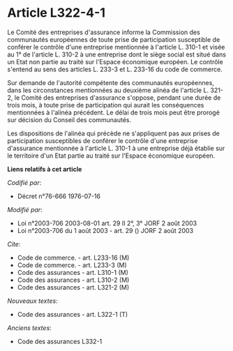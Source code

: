 # Article L322-4-1

Le Comité des entreprises d'assurance informe la Commission des communautés européennes de toute prise de participation
susceptible de conférer le contrôle d'une entreprise mentionnée à l'article L. 310-1 et visée au 1° de l'article L. 310-2 à
une entreprise dont le siège social est situé dans un Etat non partie au traité sur l'Espace économique européen. Le contrôle
s'entend au sens des articles L. 233-3 et L. 233-16 du code de commerce.

Sur demande de l'autorité compétente des communautés européennes, dans les circonstances mentionnées au deuxième alinéa de
l'article L. 321-2, le Comité des entreprises d'assurance s'oppose, pendant une durée de trois mois, à toute prise de
participation qui aurait les conséquences mentionnées à l'alinéa précédent. Le délai de trois mois peut être prorogé sur
décision du Conseil des communautés.

Les dispositions de l'alinéa qui précède ne s'appliquent pas aux prises de participation susceptibles de conférer le contrôle
d'une entreprise d'assurance mentionnée à l'article L. 310-1 à une entreprise déjà établie sur le territoire d'un Etat partie
au traité sur l'Espace économique européen.

**Liens relatifs à cet article**

_Codifié par_:

  - Décret n°76-666 1976-07-16

_Modifié par_:

  - Loi n°2003-706 2003-08-01 art. 29 II 2°, 3° JORF 2 août 2003
  - Loi n°2003-706 du 1 août 2003 - art. 29 () JORF 2 août 2003

_Cite_:

  - Code de commerce. - art. L233-16 (M)
  - Code de commerce. - art. L233-3 (M)
  - Code des assurances - art. L310-1 (M)
  - Code des assurances - art. L310-2 (M)
  - Code des assurances - art. L321-2 (M)

_Nouveaux textes_:

  - Code des assurances - art. L322-1 (T)

_Anciens textes_:

  - Code des assurances L332-1
